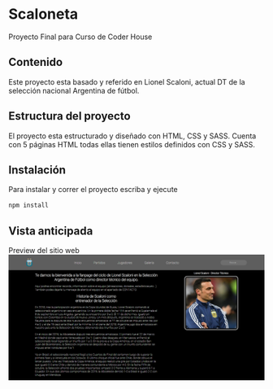 # Scaloneta
Proyecto Final para Curso de Coder House

## Contenido
Este proyecto esta basado y referido en Lionel Scaloni, actual DT de la selección nacional Argentina de fútbol.

## Estructura del proyecto
El proyecto esta estructurado y diseñado con HTML, CSS y SASS. Cuenta con 5 páginas HTML todas ellas tienen estilos definidos con CSS y SASS.

## Instalación
Para instalar y correr el proyecto escriba y ejecute
```bash
npm install
``` 
## Vista anticipada
Preview del sitio web
![preview](images/preview.PNG)
